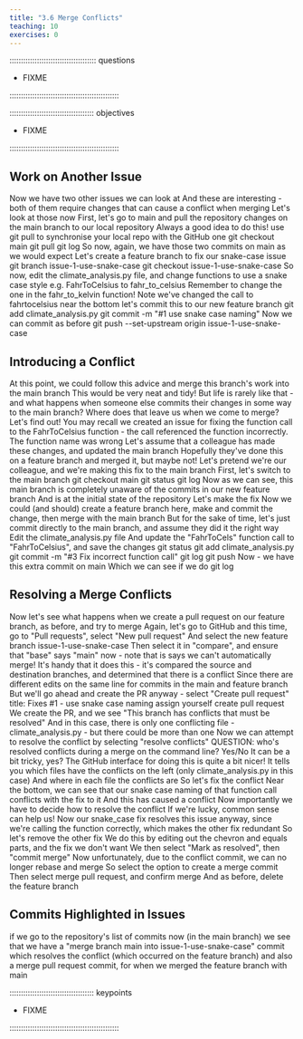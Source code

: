 ```yaml
---
title: "3.6 Merge Conflicts"
teaching: 10
exercises: 0
---
```


:::::::::::::::::::::::::::::::::::::: questions 

- FIXME

::::::::::::::::::::::::::::::::::::::::::::::::

::::::::::::::::::::::::::::::::::::: objectives

- FIXME

::::::::::::::::::::::::::::::::::::::::::::::::

## Work on Another Issue

Now we have two other issues we can look at
And these are interesting - both of them require changes that can cause a conflict when merging
Let's look at those now
First, let's go to main and pull the repository changes on the main branch to our local repository
Always a good idea to do this! use git pull to synchronise your local repo with the GitHub one
git checkout main
git pull
git log
So now, again, we have those two commits on main as we would expect
Let's create a feature branch to fix our snake-case issue
git branch issue-1-use-snake-case
git checkout issue-1-use-snake-case
So now, edit the climate_analysis.py file, and change functions to use a snake case style
e.g. FahrToCelsius to fahr_to_celsius
Remember to change the one in the fahr_to_kelvin function!
Note we've changed the call to fahrtocelsius near the bottom
let's commit this to our new feature branch
git add climate_analysis.py
git commit -m "#1 use snake case naming"
Now we can commit as before
git push --set-upstream origin issue-1-use-snake-case

## Introducing a Conflict

At this point, we could follow this advice and merge this branch's work into the main branch
This would be very neat and tidy!
But life is rarely like that - and what happens when someone else commits their changes in some way to the main branch?
Where does that leave us when we come to merge?
Let's find out!
You may recall we created an issue for fixing the function call to the FahrToCelsius function - the call referenced the function incorrectly.
The function name was wrong
Let's assume that a colleague has made these changes, and updated the main branch
Hopefully they've done this on a feature branch and merged it, but maybe not!
Let's pretend we're our colleague, and we're making this fix to the main branch
First, let's switch to the main branch
git checkout main
git status
git log
Now as we can see, this main branch is completely unaware of the commits in our new feature branch
And is at the initial state of the repository
Let's make the fix
Now we could (and should) create a feature branch here, make and commit the change, then merge with the main branch
But for the sake of time, let's just commit directly to the main branch, and assume they did it the right way
Edit the climate_analysis.py file
And update the "FahrToCels" function call to "FahrToCelsius", and save the changes
git status
git add climate_analysis.py
git commit -m "#3 Fix incorrect function call"
git log
git push
Now - we have this extra commit on main
Which we can see if we do
git log

## Resolving a Merge Conflicts

Now let's see what happens when we create a pull request on our feature branch, as before, and try to merge
Again, let's go to GitHub and this time, go to "Pull requests", select "New pull request"
And select the new feature branch issue-1-use-snake-case
Then select it in "compare", and ensure that "base" says "main"
now - note that is says we can't automatically merge!
It's handy that it does this - it's compared the source and destination branches, and determined that there is a conflict
Since there are different edits on the same line for commits in the main and feature branch
But we'll go ahead and create the PR anyway - select "Create pull request"
title: Fixes #1 - use snake case naming
assign yourself
create pull request
We create the PR, and we see "This branch has conflicts that must be resolved"
And in this case, there is only one conflicting file - climate_analysis.py - but there could be more than one
Now we can attempt to resolve the conflict by selecting "resolve conflicts"
QUESTION: who's resolved conflicts during a merge on the command line? Yes/No
It can be a bit tricky, yes?
The GitHub interface for doing this is quite a bit nicer!
It tells you which files have the conflicts on the left (only climate_analysis.py in this case)
And where in each file the conflicts are
So let's fix the conflict
Near the bottom, we can see that our snake case naming of that function call conflicts with the fix to it
And this has caused a conflict
Now importantly we have to decide how to resolve the conflict
If we're lucky, common sense can help us!
Now our snake_case fix resolves this issue anyway, since we're calling the function correctly, which makes the other fix redundant
So let's remove the other fix
We do this by editing out the chevron and equals parts, and the fix we don't want
We then select "Mark as resolved", then "commit merge"
Now unfortunately, due to the conflict commit, we can no longer rebase and merge
So select the option to create a merge commit
Then select merge pull request, and confirm merge
And as before, delete the feature branch

## Commits Highlighted in Issues

if we go to the repository's list of commits now (in the main branch) we see that
we have a "merge branch main into issue-1-use-snake-case" commit which resolves the conflict (which occurred on the feature branch)
and also a merge pull request commit, for when we merged the feature branch with main

::::::::::::::::::::::::::::::::::::: keypoints 

- FIXME

::::::::::::::::::::::::::::::::::::::::::::::::
